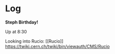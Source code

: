 
# Log


**Steph Birthday!**

Up at 8:30

Looking into Rucio:
[[Rucio]]
https://twiki.cern.ch/twiki/bin/viewauth/CMS/Rucio